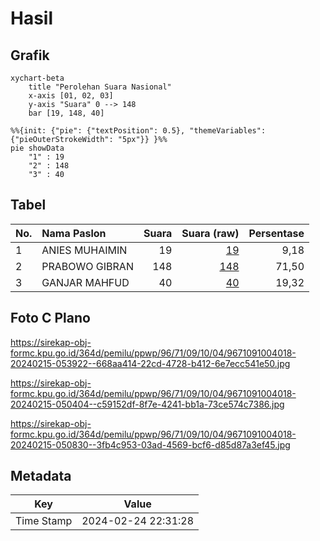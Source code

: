 # Hasil

## Grafik

```mermaid
xychart-beta
    title "Perolehan Suara Nasional"
    x-axis [01, 02, 03]
    y-axis "Suara" 0 --> 148
    bar [19, 148, 40]
```

```mermaid
%%{init: {"pie": {"textPosition": 0.5}, "themeVariables": {"pieOuterStrokeWidth": "5px"}} }%%
pie showData
    "1" : 19
    "2" : 148
    "3" : 40
```

## Tabel

| No. | Nama Paslon    | Suara | Suara (raw) | Persentase |
|:--- |:-------------- | -----:| -----------:| ----------:|
| 1   | ANIES MUHAIMIN | 19    | [19][p-1]   | 9,18       |
| 2   | PRABOWO GIBRAN | 148   | [148][p-2]  | 71,50      |
| 3   | GANJAR MAHFUD  | 40    | [40][p-3]   | 19,32      |


[p-1]: https://github.com/gigit-pemilu/pemilu-2024/blob/main/pilpres/hitung-suara/sub/96-papua-barat-daya/sub/71-kota-sorong/sub/09-malaimsimsa/sub/1004-malaingkedi/sub/018-tps/sub/paslon-1.txt
[p-2]: https://github.com/gigit-pemilu/pemilu-2024/blob/main/pilpres/hitung-suara/sub/96-papua-barat-daya/sub/71-kota-sorong/sub/09-malaimsimsa/sub/1004-malaingkedi/sub/018-tps/sub/paslon-2.txt
[p-3]: https://github.com/gigit-pemilu/pemilu-2024/blob/main/pilpres/hitung-suara/sub/96-papua-barat-daya/sub/71-kota-sorong/sub/09-malaimsimsa/sub/1004-malaingkedi/sub/018-tps/sub/paslon-3.txt

## Foto C Plano

https://sirekap-obj-formc.kpu.go.id/364d/pemilu/ppwp/96/71/09/10/04/9671091004018-20240215-053922--668aa414-22cd-4728-b412-6e7ecc541e50.jpg

https://sirekap-obj-formc.kpu.go.id/364d/pemilu/ppwp/96/71/09/10/04/9671091004018-20240215-050404--c59152df-8f7e-4241-bb1a-73ce574c7386.jpg

https://sirekap-obj-formc.kpu.go.id/364d/pemilu/ppwp/96/71/09/10/04/9671091004018-20240215-050830--3fb4c953-03ad-4569-bcf6-d85d87a3ef45.jpg


## Metadata

| Key        | Value               |
| ---------- | ------------------- |
| Time Stamp | 2024-02-24 22:31:28 |



